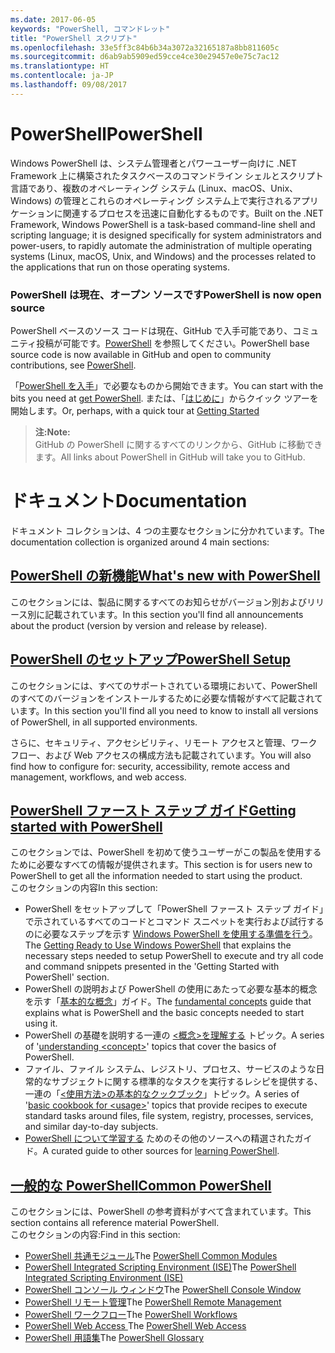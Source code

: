 ```yaml
---
ms.date: 2017-06-05
keywords: "PowerShell, コマンドレット"
title: "PowerShell スクリプト"
ms.openlocfilehash: 33e5ff3c84b6b34a3072a32165187a8bb811605c
ms.sourcegitcommit: d6ab9ab5909ed59cce4ce30e29457e0e75c7ac12
ms.translationtype: HT
ms.contentlocale: ja-JP
ms.lasthandoff: 09/08/2017
---
```

# <a name="powershell"></a><span data-ttu-id="07ba6-103">PowerShell</span><span class="sxs-lookup"><span data-stu-id="07ba6-103">PowerShell</span></span>

<span data-ttu-id="07ba6-104">Windows PowerShell は、システム管理者とパワーユーザー向けに .NET Framework 上に構築されたタスクベースのコマンドライン シェルとスクリプト言語であり、複数のオペレーティング システム (Linux、macOS、Unix、Windows) の管理とこれらのオペレーティング システム上で実行されるアプリケーションに関連するプロセスを迅速に自動化するものです。</span><span class="sxs-lookup"><span data-stu-id="07ba6-104">Built on the .NET Framework, Windows PowerShell is a task-based command-line shell and scripting language; it is designed specifically for system administrators and power-users, to rapidly automate the administration of multiple operating systems (Linux, macOS, Unix, and Windows) and the processes related to the applications that run on those operating systems.</span></span>

### <a name="powershell-is-now-open-source"></a><span data-ttu-id="07ba6-105">PowerShell は現在、オープン ソースです</span><span class="sxs-lookup"><span data-stu-id="07ba6-105">PowerShell is now open source</span></span>

<span data-ttu-id="07ba6-106">PowerShell ベースのソース コードは現在、GitHub で入手可能であり、コミュニティ投稿が可能です。[PowerShell](https://github.com/powershell/powershell) を参照してください。</span><span class="sxs-lookup"><span data-stu-id="07ba6-106">PowerShell base source code is now available in GitHub and open to community contributions, see [PowerShell](https://github.com/powershell/powershell).</span></span>

<span data-ttu-id="07ba6-107">「[PowerShell を入手](https://github.com/PowerShell/PowerShell#get-powershell)」で必要なものから開始できます。</span><span class="sxs-lookup"><span data-stu-id="07ba6-107">You can start with the bits you need at [get PowerShell](https://github.com/PowerShell/PowerShell#get-powershell).</span></span>
<span data-ttu-id="07ba6-108">または、「[はじめに](https://github.com/PowerShell/PowerShell/blob/master/docs/learning-powershell)」からクイック ツアーを開始します。</span><span class="sxs-lookup"><span data-stu-id="07ba6-108">Or, perhaps, with a quick tour at [Getting Started](https://github.com/PowerShell/PowerShell/blob/master/docs/learning-powershell)</span></span>

> <span data-ttu-id="07ba6-109">**注:**</span><span class="sxs-lookup"><span data-stu-id="07ba6-109">**Note:**</span></span>  
> <span data-ttu-id="07ba6-110">GitHub の PowerShell に関するすべてのリンクから、GitHub に移動できます。</span><span class="sxs-lookup"><span data-stu-id="07ba6-110">All links about PowerShell in GitHub will take you to GitHub.</span></span>

# <a name="documentation"></a><span data-ttu-id="07ba6-111">ドキュメント</span><span class="sxs-lookup"><span data-stu-id="07ba6-111">Documentation</span></span>

<span data-ttu-id="07ba6-112">ドキュメント コレクションは、4 つの主要なセクションに分かれています。</span><span class="sxs-lookup"><span data-stu-id="07ba6-112">The documentation collection is organized around 4 main sections:</span></span>

## <a name="whats-new-with-powershellwhats-newwhat-s-new-with-powershellmd"></a>[<span data-ttu-id="07ba6-113">PowerShell の新機能</span><span class="sxs-lookup"><span data-stu-id="07ba6-113">What's new with PowerShell</span></span>](whats-new/What-s-New-With-PowerShell.md)
<span data-ttu-id="07ba6-114">このセクションには、製品に関するすべてのお知らせがバージョン別およびリリース別に記載されています。</span><span class="sxs-lookup"><span data-stu-id="07ba6-114">In this section you'll find all announcements about the product (version by version and release by release).</span></span>

## <a name="powershell-setupsetupsetup-referencemd"></a>[<span data-ttu-id="07ba6-115">PowerShell のセットアップ</span><span class="sxs-lookup"><span data-stu-id="07ba6-115">PowerShell Setup</span></span>](setup/setup-reference.md)
<span data-ttu-id="07ba6-116">このセクションには、すべてのサポートされている環境において、PowerShell のすべてのバージョンをインストールするために必要な情報がすべて記載されています。</span><span class="sxs-lookup"><span data-stu-id="07ba6-116">In this section you'll find all you need to know to install all versions of PowerShell, in all supported environments.</span></span>  

<span data-ttu-id="07ba6-117">さらに、セキュリティ、アクセシビリティ、リモート アクセスと管理、ワークフロー、および Web アクセスの構成方法も記載されています。</span><span class="sxs-lookup"><span data-stu-id="07ba6-117">You will also find how to configure for: security, accessibility, remote access and management, workflows, and web access.</span></span>

## <a name="getting-started-with-powershellgetting-startedgetting-started-with-windows-powershellmd"></a>[<span data-ttu-id="07ba6-118">PowerShell ファースト ステップ ガイド</span><span class="sxs-lookup"><span data-stu-id="07ba6-118">Getting started with PowerShell</span></span>](getting-started/Getting-Started-with-Windows-PowerShell.md)
<span data-ttu-id="07ba6-119">このセクションでは、PowerShell を初めて使うユーザーがこの製品を使用するために必要なすべての情報が提供されます。</span><span class="sxs-lookup"><span data-stu-id="07ba6-119">This section is for users new to PowerShell to get all the information needed to start using the product.</span></span>  
<span data-ttu-id="07ba6-120">このセクションの内容</span><span class="sxs-lookup"><span data-stu-id="07ba6-120">In this section:</span></span>
- <span data-ttu-id="07ba6-121">PowerShell をセットアップして「PowerShell ファースト ステップ ガイド」で示されているすべてのコードとコマンド スニペットを実行および試行するのに必要なステップを示す [Windows PowerShell を使用する準備を行う](getting-started/Getting-Ready-to-Use-Windows-PowerShell.md)。</span><span class="sxs-lookup"><span data-stu-id="07ba6-121">The [Getting Ready to Use Windows PowerShell](getting-started/Getting-Ready-to-Use-Windows-PowerShell.md) that explains the necessary steps needed to setup PowerShell to execute and try all code and command snippets presented in the 'Getting Started with PowerShell' section.</span></span>
- <span data-ttu-id="07ba6-122">PowerShell の説明および PowerShell の使用にあたって必要な基本的概念を示す「[基本的な概念](getting-started/fundamental-concepts.md)」ガイド。</span><span class="sxs-lookup"><span data-stu-id="07ba6-122">The [fundamental concepts](getting-started/fundamental-concepts.md) guide that explains what is PowerShell and the basic concepts needed to start using it.</span></span>
- <span data-ttu-id="07ba6-123">PowerShell の基礎を説明する一連の [&lt;概念&gt;を理解する](getting-started/understanding-concepts-reference.md) トピック。</span><span class="sxs-lookup"><span data-stu-id="07ba6-123">A series of '[understanding &lt;concept&gt;](getting-started/understanding-concepts-reference.md)' topics that cover the basics of PowerShell.</span></span>
- <span data-ttu-id="07ba6-124">ファイル、ファイル システム、レジストリ、プロセス、サービスのような日常的なサブジェクトに関する標準的なタスクを実行するレシピを提供する、一連の「[&lt;使用方法&gt;の基本的なクックブック](getting-started/cookbooks/basic-cookbooks-reference.md)」トピック。</span><span class="sxs-lookup"><span data-stu-id="07ba6-124">A series of '[basic cookbook for &lt;usage&gt;](getting-started/cookbooks/basic-cookbooks-reference.md)' topics that provide recipes to execute standard tasks around files, file system, registry, processes, services, and similar day-to-day subjects.</span></span>
- <span data-ttu-id="07ba6-125">[PowerShell について学習する](getting-started/more-powershell-learning.md) ためのその他のソースへの精選されたガイド。</span><span class="sxs-lookup"><span data-stu-id="07ba6-125">A curated guide to other sources for [learning PowerShell](getting-started/more-powershell-learning.md).</span></span>

## <a name="common-powershellcore-powershellcore-powershellmd"></a>[<span data-ttu-id="07ba6-126">一般的な PowerShell</span><span class="sxs-lookup"><span data-stu-id="07ba6-126">Common PowerShell</span></span>](core-powershell/core-powershell.md)
<span data-ttu-id="07ba6-127">このセクションには、PowerShell の参考資料がすべて含まれています。</span><span class="sxs-lookup"><span data-stu-id="07ba6-127">This section contains all reference material PowerShell.</span></span>  
<span data-ttu-id="07ba6-128">このセクションの内容:</span><span class="sxs-lookup"><span data-stu-id="07ba6-128">Find in this section:</span></span>
- <span data-ttu-id="07ba6-129">[PowerShell 共通モジュール](core-powershell/core-modules.md)</span><span class="sxs-lookup"><span data-stu-id="07ba6-129">The [PowerShell Common Modules](core-powershell/core-modules.md)</span></span>
- <span data-ttu-id="07ba6-130">[PowerShell Integrated Scripting Environment \(ISE\)](core-powershell/ise-guide.md)</span><span class="sxs-lookup"><span data-stu-id="07ba6-130">The [PowerShell Integrated Scripting Environment \(ISE\)](core-powershell/ise-guide.md)</span></span>
- <span data-ttu-id="07ba6-131">[PowerShell コンソール ウィンドウ](core-powershell/console-guide.md)</span><span class="sxs-lookup"><span data-stu-id="07ba6-131">The [PowerShell Console Window](core-powershell/console-guide.md)</span></span>
- <span data-ttu-id="07ba6-132">[PowerShell リモート管理](core-powershell/Running-Remote-Commands.md)</span><span class="sxs-lookup"><span data-stu-id="07ba6-132">The [PowerShell Remote Management](core-powershell/Running-Remote-Commands.md)</span></span>
- <span data-ttu-id="07ba6-133">[PowerShell ワークフロー](core-powershell/workflows-guide.md)</span><span class="sxs-lookup"><span data-stu-id="07ba6-133">The [PowerShell Workflows](core-powershell/workflows-guide.md)</span></span>
- <span data-ttu-id="07ba6-134">[PowerShell Web Access ](core-powershell/web-access.md)</span><span class="sxs-lookup"><span data-stu-id="07ba6-134">The [PowerShell Web Access](core-powershell/web-access.md)</span></span>
- <span data-ttu-id="07ba6-135">[PowerShell 用語集](Windows-PowerShell-Glossary.md)</span><span class="sxs-lookup"><span data-stu-id="07ba6-135">The [PowerShell Glossary](Windows-PowerShell-Glossary.md)</span></span>

